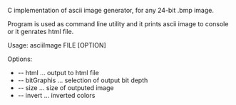
C implementation of ascii image generator, for any 24-bit .bmp image.

Program is used as command line utility and it prints ascii image to console or it genrates html file.

	  
Usage: asciiImage FILE [OPTION]
 
Options:

* -- html          ... output to html file
* -- bitGraphis    ... selection of output bit depth
* -- size          ... size of outputed image
* -- invert        ... inverted colors

